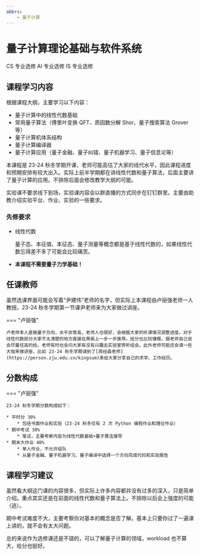 ```yaml
---
abbrs:
    - 量子计算
---
```


# 量子计算理论基础与软件系统

<div class="badges">
<span class="badge cs-badge">CS 专业选修</span>
<span class="badge ai-badge">AI 专业选修</span>
<span class="badge is-badge">IS 专业选修</span>
</div>

## 课程学习内容

根据课程大纲，主要学习以下内容：

* 量子计算中的线性代数基础
* 常用量子算法（傅里叶变换 QFT、质因数分解 Shor、量子搜索算法 Grover 等）
* 量子计算机体系结构
* 量子计算编译器
* 量子计算应用（量子金融、量子纠错、量子机器学习、量子信息论等）

本课程是 23-24 秋冬学期开课，老师可能高估了大家的线代水平，因此课程进度和预期安排有较大出入。实际上前半学期都在讲线性代数和量子算法，后面主要讲了量子计算的应用。不排除后面会修改教学大纲的可能。

实验课不要求线下到场，实验课内容会以群直播的方式同步在钉钉群里。主要由助教介绍实验平台、作业、实验的一些要求。

### 先修要求

* 线性代数

    量子态、本征值、本征态、量子测量等概念都是基于线性代数的，如果线性代数忘得差不多了可能会比较痛苦。

* **本课程不需要量子力学基础！**

## 任课教师

虽然选课界面可能会写着“尹建伟”老师的名字，但实际上本课程由卢丽强老师一人教授。23-24 秋冬学期第一节课尹老师来为大家做过讲座。

=== "卢丽强"

    卢老师本人是做量子方向，水平非常高，老师人也很好，会根据大家的听课情况调整进度。对于线性代数部分大家不太清楚的地方直接在黑板上一步一步推导。给分也比较慷慨，据老师自己说会尽量往高的给。老师有时也会问大家有没有兴趣去实验室旁听组会。此外老师可能还会请一些大咖来做讲座，比如 23-24 秋冬学期请到了[周经森老师](https://person.zju.edu.cn/kingsum)来给大家分享自己的求学、工作经历。

## 分数构成

=== "卢丽强"

    23-24 秋冬学期分数构成如下：

    * 平时分 30%
        * 包括书面作业和实验（23-24 秋冬仅有 2 次 Python 编程作业和理论作业）
    * 期中考试 30%
        * 笔试，主要考察内容为线性代数基础+量子算法推导
    * 期末大作业 40%
        * 单人作业，不允许组队
        * 从量子金融、量子机器学习、量子编译中选择一个方向完成代码和实验报告

## 课程学习建议

虽然看大纲这门课的内容很多，但实际上许多内容都并没有过多的深入，只是简单介绍。重点其实还是在前面的线性代数和量子算法上。不排除以后会上强度的可能（逃）。

期中考试难度不大，主要考察你对基本的概念是否了解。基本上只要你过了一遍课上讲的，就不会有太大问题。

总的来说作为选修课还是不错的，可以了解量子计算的领域，workload 也不算大，给分也挺好。
